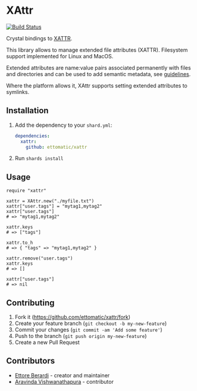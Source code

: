 # XAttr

[![Build Status](https://travis-ci.org/ettomatic/xattr.svg?branch=master)](https://travis-ci.org/ettomatic/xattr)

Crystal bindings to [XATTR](https://man7.org/linux/man-pages/man7/xattr.7.html).

This library allows to manage extended file attributes (XATTR). Filesystem support implemented for Linux and MacOS.

Extended attributes are name:value pairs associated permanently with files and directories and can be used to add semantic metadata, see [guidelines](https://www.freedesktop.org/wiki/CommonExtendedAttributes/).

Where the platform allows it, XAttr supports setting extended attributes to symlinks.

## Installation

1. Add the dependency to your `shard.yml`:

   ```yaml
   dependencies:
     xattr:
       github: ettomatic/xattr
   ```

2. Run `shards install`

## Usage

```crystal
require "xattr"

xattr = XAttr.new("./myfile.txt")
xattr["user.tags"] = "mytag1,mytag2"
xattr["user.tags"]
# => "mytag1,mytag2"

xattr.keys
# => ["tags"]

xattr.to_h
# => { "tags" => "mytag1,mytag2" }

xattr.remove("user.tags")
xattr.keys
# => []

xattr["user.tags"]
# => nil
```

## Contributing

1. Fork it (<https://github.com/ettomatic/xattr/fork>)
2. Create your feature branch (`git checkout -b my-new-feature`)
3. Commit your changes (`git commit -am 'Add some feature'`)
4. Push to the branch (`git push origin my-new-feature`)
5. Create a new Pull Request

## Contributors

- [Ettore Berardi](https://github.com/ettomatic) - creator and maintainer
- [Aravinda Vishwanathapura](https://github.com/aravindavk) - contributor